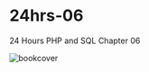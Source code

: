 # 24hrs-06
24 Hours PHP and SQL Chapter 06

![bookcover](http://s17.postimg.org/5jnpef1wv/2015_10_17_23h46_52.png)
